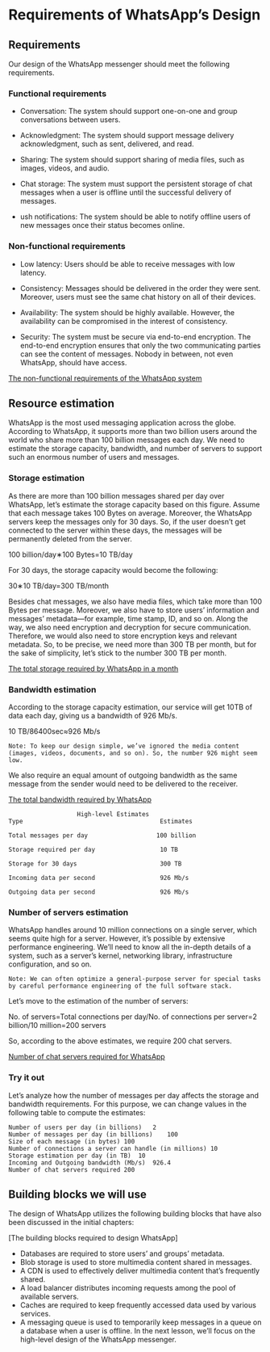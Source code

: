 # Requirements of WhatsApp’s Design
## Requirements
Our design of the WhatsApp messenger should meet the following requirements.

### Functional requirements
- Conversation: The system should support one-on-one and group conversations between users.

- Acknowledgment: The system should support message delivery acknowledgment, such as sent, delivered, and read.

- Sharing: The system should support sharing of media files, such as images, videos, and audio.

- Chat storage: The system must support the persistent storage of chat messages when a user is offline until the successful delivery of messages.

- ush notifications: The system should be able to notify offline users of new messages once their status becomes online.

### Non-functional requirements
- Low latency: Users should be able to receive messages with low latency.

- Consistency: Messages should be delivered in the order they were sent. Moreover, users must see the same chat history on all of their devices.

- Availability: The system should be highly available. However, the availability can be compromised in the interest of consistency.

- Security: The system must be secure via end-to-end encryption. The end-to-end encryption ensures that only the two communicating parties can see the content of messages. Nobody in between, not even WhatsApp, should have access.

[The non-functional requirements of the WhatsApp system](./nfr.jpg)

## Resource estimation
WhatsApp is the most used messaging application across the globe. According to WhatsApp, it supports more than two billion users around the world who share more than 100 billion messages each day. We need to estimate the storage capacity, bandwidth, and number of servers to support such an enormous number of users and messages.


### Storage estimation
As there are more than 100 billion messages shared per day over WhatsApp, let’s estimate the storage capacity based on this figure. Assume that each message takes 100 Bytes on average. Moreover, the WhatsApp servers keep the messages only for 30 days. So, if the user doesn’t get connected to the server within these days, the messages will be permanently deleted from the server.

100 billion/day∗100 Bytes=10 TB/day

For 30 days, the storage capacity would become the following:

30∗10 TB/day=300 TB/month

Besides chat messages, we also have media files, which take more than 100 Bytes per message. Moreover, we also have to store users’ information and messages’ metadata—for example, time stamp, ID, and so on. Along the way, we also need encryption and decryption for secure communication. Therefore, we would also need to store encryption keys and relevant metadata. So, to be precise, we need more than 300 TB per month, but for the sake of simplicity, let’s stick to the number 300 TB per month.

[The total storage required by WhatsApp in a month](./storage.jpg)

### Bandwidth estimation
According to the storage capacity estimation, our service will get 10TB of data each day, giving us a bandwidth of 926 Mb/s.

10 TB/86400sec≈926 Mb/s

```
Note: To keep our design simple, we’ve ignored the media content (images, videos, documents, and so on). So, the number 926 might seem low.
```
We also require an equal amount of outgoing bandwidth as the same message from the sender would need to be delivered to the receiver.

[The total bandwidth required by WhatsApp](./bandwidth.jpg)

```
                   High-level Estimates
Type                                      Estimates

Total messages per day                   100 billion

Storage required per day                  10 TB

Storage for 30 days                       300 TB

Incoming data per second                  926 Mb/s

Outgoing data per second                  926 Mb/s

```

### Number of servers estimation
WhatsApp handles around 10 million connections on a single server, which seems quite high for a server. However, it’s possible by extensive performance engineering. We’ll need to know all the in-depth details of a system, such as a server’s kernel, networking library, infrastructure configuration, and so on.
```
Note: We can often optimize a general-purpose server for special tasks by careful performance engineering of the full software stack.
```
Let’s move to the estimation of the number of servers:

No. of servers=Total connections per day/No. of connections per server=2 billion/10 million=200 servers

So, according to the above estimates, we require 200 chat servers.


[Number of chat servers required for WhatsApp](./servers.jpg)

### Try it out
Let’s analyze how the number of messages per day affects the storage and bandwidth requirements. For this purpose, we can change values in the following table to compute the estimates:

```
Number of users per day (in billions)	2
Number of messages per day (in billions)	100
Size of each message (in bytes)	100
Number of connections a server can handle (in millions)	10
Storage estimation per day (in TB)	10
Incoming and Outgoing bandwidth (Mb/s)	926.4
Number of chat servers required 200
```

## Building blocks we will use
The design of WhatsApp utilizes the following building blocks that have also been discussed in the initial chapters:

[The building blocks required to design WhatsApp]

- Databases are required to store users’ and groups’ metadata.
- Blob storage is used to store multimedia content shared in messages.
- A CDN is used to effectively deliver multimedia content that’s frequently shared.
- A load balancer distributes incoming requests among the pool of available servers.
- Caches are required to keep frequently accessed data used by various services.
- A messaging queue is used to temporarily keep messages in a queue on a database when a user is offline.
In the next lesson, we’ll focus on the high-level design of the WhatsApp messenger.



